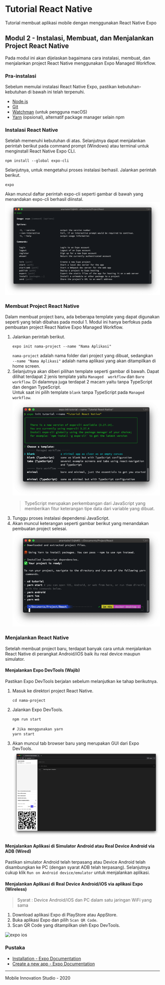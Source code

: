 # Tutorial React Native
Tutorial membuat aplikasi mobile dengan menggunakan React Native Expo

## Modul 2 - Instalasi, Membuat, dan Menjalankan Project React Native

Pada modul ini akan dijelaskan bagaimana cara instalasi, membuat, dan menjalankan project React Native menggunakan 
Expo Managed Workflow.

### Pra-instalasi
Sebelum memulai instalasi React Native Expo, pastikan kebutuhan-kebutuhan di bawah ini telah terpenuhi.
- [Node.js](https://nodejs.org/en/)
- [Git](https://git-scm.com/)
- [Watchman](https://facebook.github.io/watchman/docs/install#buildinstall) (untuk pengguna macOS)
- [Yarn](https://yarnpkg.com/getting-started/install) (opsional), alternatif package manager selain npm 

### Instalasi React Native
Setelah memenuhi kebutuhan di atas. Selanjutnya dapat menjalankan perintah berikut pada command prompt (Windows) atau terminal
untuk menginstall React Native Expo CLI.
```shell script
npm install --global expo-cli
```
Selanjutnya, untuk mengetahui proses instalasi berhasil. Jalankan perintah berikut.
```shell script
expo
```
Akan muncul daftar perintah expo-cli seperti gambar di bawah yang menandakan expo-cli berhasil diinstal.  
![expo whoami](docs-img/expo-command.png)


### Membuat Project React Native
Dalam membuat project baru, ada beberapa template yang dapat digunakan seperti yang telah dibahas pada modul 1. Modul ini 
hanya berfokus pada pembuatan project React Native Expo Managed Workflow.
1. Jalankan perintah berikut.
   ```shell script
   expo init nama-project --name "Nama Aplikasi"
   ```
   `nama-project` adalah nama folder dari project yang dibuat, sedangkan  
   `--name "Nama Aplikasi"` adalah nama aplikasi yang akan ditampilkan di home screen.
2. Selanjutnya akan diberi pilihan template seperti gambar di bawah. Dapat dilihat terdapat 2 jenis template yaitu `Managed 
   workflow` dan `Bare workflow`.  Di dalamnya juga terdapat 2 macam yaitu tanpa TypeScript dan dengan TypeScript.  
   Untuk saat ini pilih template `blank` tanpa TypeScript pada `Managed workflow`.   
   ![expo init](docs-img/expo-init.png)
   > TypeScript merupakan perkembangan dari JavaScript yang memberikan fitur keterangan tipe data dari variable yang dibuat.
3. Tunggu proses instalasi dependensi JavaScript.
4. Akan muncul keterangan seperti gambar berikut yang menandakan pembuatan project selesai.
   ![expo init selesai](docs-img/expo-init-selesai.png)
   

### Menjalankan React Native
Setelah membuat project baru, terdapat banyak cara untuk menjalankan React Native di perangkat Android/iOS baik itu 
real device maupun simulator.

#### Menjalankan Expo DevTools (Wajib)  
Pastikan Expo DevTools berjalan sebelum melanjutkan ke tahap berikutnya.  
1. Masuk ke direktori project React Native.
   ```shell script
   cd nama-project
   ```
2. Jalankan Expo DevTools.
   ```shell script
   npm run start
   
   # Jika menggunakan yarn
   yarn start
   ```
3. Akan muncul tab browser baru yang merupakan GUI dari Expo DevTools.
   ![expo devtools gui](docs-img/expo-devtools-gui.png)
   
#### Menjalankan Aplikasi di Simulator Android atau Real Device Android via ADB (Wired)
Pastikan simulator Android telah terpasang atau Device Android telah disambungkan ke PC (dengan syarat ADB telah terpasang).
Selanjutnya cukup klik `Run on Android device/emulator` untuk menjalankan aplikasi.

#### Menjalankan Aplikasi di Real Device Android/iOS via aplikasi Expo (Wireless)
>Syarat : Device Android/iOS dan PC dalam satu jaringan WiFi yang sama 
1. Download aplikasi Expo di PlayStore atau AppStore.
2. Buka aplikasi Expo dan pilih `Scan QR Code`.
3. Scan QR Code yang ditampilkan oleh Expo DevTools.  

<img src="https://raw.githubusercontent.com/mobile-if/tutorial-react-native/modul-2/docs-img/expo-ios.png" height="300px" alt="expo ios"/>


### Pustaka
- [Installation - Expo Documentation](https://docs.expo.io/get-started/installation/)
- [Create a new app - Expo Documentation](https://docs.expo.io/get-started/create-a-new-app/)

***
Mobile Innovation Studio - 2020
